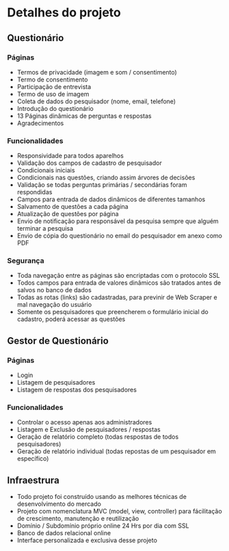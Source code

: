 # Detalhes do projeto

## Questionário

### Páginas
- Termos de privacidade (imagem e som / consentimento)
- Termo de consentimento
- Participação de entrevista
- Termo de uso de imagem
- Coleta de dados do pesquisador (nome, email, telefone)
- Introdução do questionário
- 13 Páginas dinâmicas de perguntas e respostas
- Agradecimentos

### Funcionalidades
- Responsividade para todos aparelhos
- Validação dos campos de cadastro de pesquisador
- Condicionais iniciais
- Condicionais nas questões, criando assim árvores de decisões
- Validação se todas perguntas primárias / secondárias foram respondidas
- Campos para entrada de dados dinâmicos de diferentes tamanhos
- Salvamento de questões a cada página
- Atualização de questões por página
- Envio de notificação para responsável da pesquisa sempre que alguém terminar a pesquisa
- Envio de cópia do questionário no email do pesquisador em anexo como PDF

### Segurança
- Toda navegação entre as páginas são encriptadas com o protocolo SSL
- Todos campos para entrada de valores dinâmicos são tratados antes de salvos no banco de dados
- Todas as rotas (links) são cadastradas, para previnir de Web Scraper e mal navegação do usuário
- Somente os pesquisadores que preencherem o formulário inicial do cadastro, poderá acessar as questões

## Gestor de Questionário

### Páginas
- Login
- Listagem de pesquisadores
- Listagem de respostas dos pesquisadores

### Funcionalidades
- Controlar o acesso apenas aos administradores
- Listagem e Exclusão de pesquisadores / respostas
- Geração de relatório completo (todas respostas de todos pesquisadores)
- Geração de relatório individual (todas repostas de um pesquisador em específico)

## Infraestrura
- Todo projeto foi construído usando as melhores técnicas de desenvolvimento do mercado
- Projeto com nomenclatura MVC (model, view, controller) para fácilitação de crescimento, manutenção e reutilização
- Domínio / Subdomínio próprio online 24 Hrs por dia com SSL
- Banco de dados relacional online
- Interface personalizada e exclusiva desse projeto